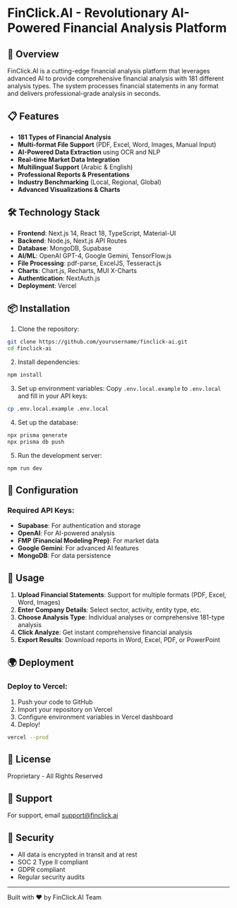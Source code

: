 # FinClick.AI - Revolutionary AI-Powered Financial Analysis Platform

## 🚀 Overview
FinClick.AI is a cutting-edge financial analysis platform that leverages advanced AI to provide comprehensive financial analysis with 181 different analysis types. The system processes financial statements in any format and delivers professional-grade analysis in seconds.

## 📋 Features
- **181 Types of Financial Analysis**
- **Multi-format File Support** (PDF, Excel, Word, Images, Manual Input)
- **AI-Powered Data Extraction** using OCR and NLP
- **Real-time Market Data Integration**
- **Multilingual Support** (Arabic & English)
- **Professional Reports & Presentations**
- **Industry Benchmarking** (Local, Regional, Global)
- **Advanced Visualizations & Charts**

## 🛠️ Technology Stack
- **Frontend**: Next.js 14, React 18, TypeScript, Material-UI
- **Backend**: Node.js, Next.js API Routes
- **Database**: MongoDB, Supabase
- **AI/ML**: OpenAI GPT-4, Google Gemini, TensorFlow.js
- **File Processing**: pdf-parse, ExcelJS, Tesseract.js
- **Charts**: Chart.js, Recharts, MUI X-Charts
- **Authentication**: NextAuth.js
- **Deployment**: Vercel

## 📦 Installation

1. Clone the repository:
```bash
git clone https://github.com/yourusername/finclick-ai.git
cd finclick-ai
```

2. Install dependencies:
```bash
npm install
```

3. Set up environment variables:
Copy `.env.local.example` to `.env.local` and fill in your API keys:
```bash
cp .env.local.example .env.local
```

4. Set up the database:
```bash
npx prisma generate
npx prisma db push
```

5. Run the development server:
```bash
npm run dev
```

## 🔧 Configuration

### Required API Keys:
- **Supabase**: For authentication and storage
- **OpenAI**: For AI-powered analysis
- **FMP (Financial Modeling Prep)**: For market data
- **Google Gemini**: For advanced AI features
- **MongoDB**: For data persistence

## 📱 Usage

1. **Upload Financial Statements**: Support for multiple formats (PDF, Excel, Word, Images)
2. **Enter Company Details**: Select sector, activity, entity type, etc.
3. **Choose Analysis Type**: Individual analyses or comprehensive 181-type analysis
4. **Click Analyze**: Get instant comprehensive financial analysis
5. **Export Results**: Download reports in Word, Excel, PDF, or PowerPoint

## 🌍 Deployment

### Deploy to Vercel:

1. Push your code to GitHub
2. Import your repository on Vercel
3. Configure environment variables in Vercel dashboard
4. Deploy!

```bash
vercel --prod
```

## 📄 License
Proprietary - All Rights Reserved

## 🤝 Support
For support, email support@finclick.ai

## 🔐 Security
- All data is encrypted in transit and at rest
- SOC 2 Type II compliant
- GDPR compliant
- Regular security audits

---
Built with ❤️ by FinClick.AI Team

